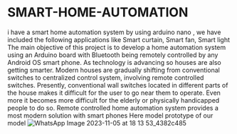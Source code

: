 # SMART-HOME-AUTOMATION
i have a smart home automation system by using arduino nano , we have included the following applications like Smart curtain, Smart fan, Smart light  
The main objective of this project is to develop a home automation system using an Arduino board with Bluetooth being remotely controlled by any Android OS smart phone. As technology is advancing so houses are also getting smarter. 
Modern houses are gradually shifting from conventional switches to centralized control system, involving remote controlled switches. Presently, conventional wall switches located in different parts of the house makes it difficult for the user to go near them to operate.
Even more it becomes more difficult for the elderly or physically handicapped people to do so. Remote controlled home automation system provides a most modern solution with smart phones
Here model prototype of our model ![WhatsApp Image 2023-11-05 at 18 13 53_4382c485](https://github.com/Miriyamsreevaishnavi/SMART-HOME-AUTOMATION/assets/116654139/61b4e7ae-12c9-44a9-b388-d1101bb1bd76)

